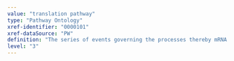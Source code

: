 ```yaml
---
value: "translation pathway"
type: "Pathway Ontology"
xref-identifier: "0000101"
xref-dataSource: "PW"
definition: "The series of events governing the processes thereby mRNA is translated into a polypeptide chain. Post-translational modifications often accompany the formation of the final, mature protein. Translation involves initiation, elongation and termination steps and is dependent upon the availability of aminoacyl-tRNA and mature ribosomes."
level: "3"
---
```

